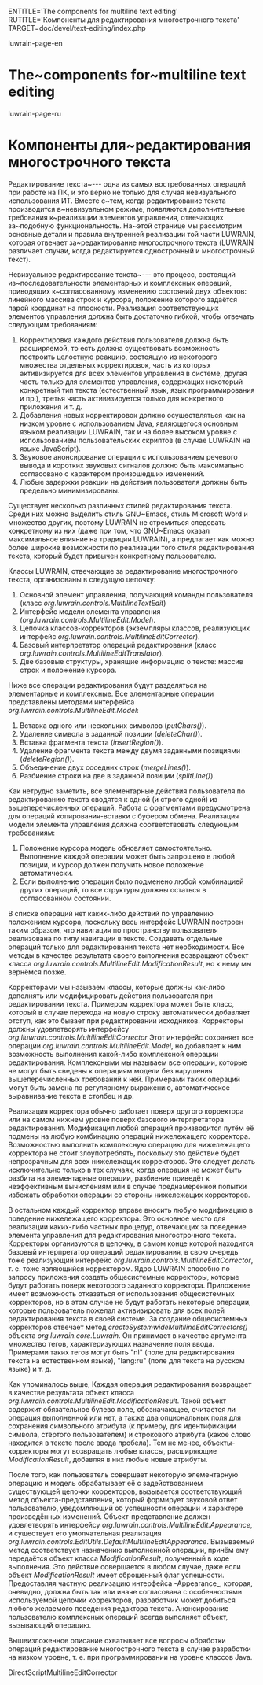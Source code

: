
ENTITLE='The components for multiline text editing'
RUTITLE='Компоненты для редактирования многострочного текста'
TARGET=doc/devel/text-editing/index.php

luwrain-page-en

# The~components for~multiline text editing

luwrain-page-ru

# Компоненты для~редактирования многострочного текста

Редактирование текста~--- одна из самых востребованных операций   при работе на ПК,
и это верно не только для случая невизуального  использования ИТ.
Вместе с~тем, когда редактирование текста производится в~невизуальном режиме,
появляются дополнительные требования к~реализации элементов управления, отвечающих за~подобную функциональность.
На~этой странице  мы рассмотрим основные детали и правила внутренней реализации той части LUWRAIN, которая отвечает за~редактирование многострочного текста
(LUWRAIN различает случаи, когда редактируется однострочный и многострочный текст).

Невизуальное редактирование текста~--- это процесс, состоящий из~последовательности элементарных и комплексных операций,
приводящих к~согласованному изменению состояний двух объектов: линейного массива строк и  курсора, положение которого задаётся парой координат на плоскости.
Реализация соответствующих элементов управления  должна быть достаточно гибкой, чтобы отвечать следующим требованиям:

1. Корректировка каждого действия пользователя должна быть расширяемой,
то есть  должна существовать возможность построить  целостную реакцию, состоящую из некоторого множества отдельных корректировок,
часть из которых активизируется для всех элементов управления в системе,
другая часть только для элементов управления, содержащих некоторый конкретный тип текста (естественный язык, язык программирования и пр.),
третья часть активизируется только для конкретного приложения и т. д.
1. Добавления новых корректировок должно осуществляться как на низком уровне с использованием Java, являющегося основным языком реализации LUWRAIN,
так и на более высоком уровне с использованием пользовательских скриптов (в случае LUWRAIN на языке JavaScript).
1.  Звуковое анонсирование операции  с использованием речевого вывода и коротких звуковых сигналов должно быть максимально согласовано с характером  произошедших изменений.
1. Любые задержки реакции на действия пользователя должны быть предельно минимизированы.

Существует несколько различных стилей редактирования текста.
Среди них можно выделить стиль GNU~Emacs, стиль Microsoft Word и множество других,
поэтому LUWRAIN не стремиться следовать конкретному из них (даже при том, что GNU~Emacs оказал максимальное влияние на традиции LUWRAIN),
а предлагает как можно более широкие возможности по реализации того стиля редактирования текста, который будет привычен конкретному пользователю.

Классы LUWRAIN, отвечающие за редактирование многострочного текста, организованы в следущую цепочку:

1. Основной элемент управления, получающий команды пользователя (класс _org.luwrain.controls.MultilineTextEdit_)
1. Интерфейс модели элемента управления (_org.luwrain.controls.MultilineEdit.Model_).
1. Цепочка классов-корректоров (экземпляры классов, реализующих интерфейс _org.luwrain.controls.MultilineEditCorrector_).
1. Базовый интерпретатор  операций редактирования (класс _org.luwrain.controls.MultilineEditTranslator_).
1. Две базовые структуры, хранящие информацию о тексте: массив строк и положение курсора.

Ниже все операции редактирования будут разделяться на элементарные и комплексные.
Все элементарные операции представлены методами интерфейса _org.luwrain.controls.MultilineEdit.Model_:

1. Вставка одного или нескольких символов (_putChars()_).
1. Удаление символа в заданной позиции (_deleteChar()_).
1. Вставка фрагмента текста (_insertRegion()_).
1. Удаление фрагмента текста между двумя заданными позициями (_deleteRegion()_).
1. Объединение двух соседних строк (_mergeLines()_).
1. Разбиение строки на две в заданной позиции (_splitLine()_).

Как нетрудно заметить, все элементарные действия пользователя  по редактированию текста сводятся к одной (и строго одной) из вышеперечисленных операций.
Работа с фрагментами предусмотрена для операций копирования-вставки с буфером обмена.
Реализация модели элемента управления должна соответствовать следующим требованиям:

1. Положение курсора модель обновляет самостоятельно.
Выполнение каждой операции может быть запрошено в любой  позиции, и курсор должен получить новое положение автоматически.
1. Если выполнение операции было подменено любой комбинацией других операций,
то все структуры должны остаться в согласованном состоянии. 

В списке операций нет каких-либо действий по управлению положением курсора,
поскольку весь интерфейс LUWRAIN построен таким образом, что навигация по пространству  пользователя реализована по типу навигации в тексте.
Создавать отдельные операций только для редактирования текста нет необходимости.
Все методы в качестве результата своего выполнения возвращают объект класса _org.luwrain.controls.MultilineEdit.ModificationResult_,
но к нему мы вернёмся позже.

Корректорами мы называем классы, которые должны как-либо дополнять или модифицировать действия пользователя при редактировании текста.
Примером корректора может быть класс, который в случае перехода на новую строку автоматически добавляет отступ, как это бывает при редактировании исходников.
Корректоры должны удовлетворять интерфейсу _org.lluwrain.controls.MultilineEditCorrector_
Этот интерфейс сохраняет все операции _org.luwrain.controls.MultilineEdit.Model_,
но добавляет к ним возможность выполнения какой-либо комплексной операции редактирования.
Комплексными  мы называем все операции, которые не могут быть сведены к операциям модели без нарушения вышеперечисленных требований к ней.
Примерами таких операций могут быть замена по регулярному выражению, автоматическое выравнивание текста в столбец и др.

Реализация корректора  обычно работает поверх другого корректора или на самом нижнем уровне поверх базового интерпретатора редактирования.
Модификация любой операций производится путём её подмены
на любую комбинацию операций нижележащего корректора.
Возможностью выполнить комплексную операцию для нижележащего корректора не стоит злоупотреблять,
поскольку  это действие будет непрозрачным для всех нижележащих корректоров.
Это следует делать исключительно только в тех случаях, когда операция не может быть разбита на элементарные операции,
разбиение приведёт к неэффективным вычислениям или
в случае преднамеренной  попытки избежать обработки операции со стороны нижележащих  корректоров.

В остальном каждый корректор вправе вносить любую модификацию в поведение нижележащего корректора.
Это основное место для реализации каких-либо частных  процедур, отвечающих за поведение  элемента управления для редактирования многострочного  текста.
Корректоры организуются в цепочку,  в самом конце которой находится базовый интерпретатор операций редактирования,
в свою очередь тоже реализующий интерфейс _org.luwrain.controls.MultilineEditCorrector_,
т. е. тоже являющийся корректором.
Ядро LUWRAIN способно по запросу приложения  создать общесистемные корректоры,
которые будут работать поверх некоторого заданного корректора.
Приложение имеет возможность отказаться от использования общесистемных корректоров,
но в этом случае не будут работать некоторые операции, которые пользователь пожелал активизировать для всех полей редактирования текста в своей системе.
За создание общесистемных корректоров отвечает метод _createSystemwideMultilineEditCorrectors()_  объекта _org.luwrain.core.Luwrain_.
Он принимает в качестве аргумента множество тегов, характеризующих назначение поля ввода.
Примерами таких тегов могут быть "nl" (поле для редактирования текста на естественном языке),
"lang:ru" (поле для текста на русском языке)
и т. д.

Как упоминалось выше, Каждая операция редактирования  возвращает в качестве результата  объект класса _org.luwrain.controls.MultilineEdit.ModificationResult_.
Такой объект содержит обязательное булево поле,
обозначающее, считается ли операция выполненной или нет,
а также два опциональных поля для сохранения
символьного атрибута (к примеру, для идентификации символа, стёртого пользователем)
и строкового атрибута (какое слово находится в тексте после ввода пробела).
Тем не менее,  объекты-корректоры могут возвращать любые классы, расширяющие _ModificationResult_,
добавляя в них любые новые атрибуты.

После того, как пользователь совершает некоторую элементарную операцию
и модель обрабатывает её с задействованием существующей цепочки корректоров,
вызывается соответствующий метод объекта-представления,
который формирует  звуковой ответ пользователю,
уведомляющий об успешности операции и характере произведённых изменений.
Объект-представление должен удовлетворять интерфейсу _org.luwrain.controls.MultilineEdit.Appearance_,
и существует его умолчательная реализация _org.luwrain.controls.EditUtils.DefaultMultilineEditAppearance_.
Вызываемый метод соответствует назначению выполненной операции,
причём ему передаётся объект класса _ModificationResult_,
полученный в ходе выполнения.
Это действие совершается в любом случае,
даже если объект _ModificationResult_ имеет сброшенный флаг  успешности.
Предоставляя частную реализацию интерфейса -Appearance_,
которая, очевидно, должна быть так или иначе согласована с особенностями используемой цепочки корректоров,
разработчик может добиться любого желаемого поведения редактора текста.
Анонсирование пользователю комплексных операций всегда выполняет объект,
вызывающий операцию.

Вышеизложенное описание охватывает все вопросы  обработки операций редактирование многострочного текста
в случае разработки на низком уровне, т. е. при программировании на уровне классов Java.


DirectScriptMultilineEditCorrector
